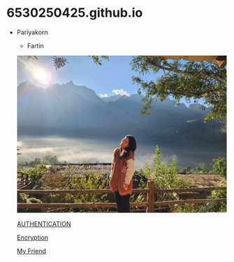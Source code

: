 # 6530250425.github.io

- Pariyakorn
  - Fartin

  ![alt text](IMG_8647.jpeg)
  
  [AUTHENTICATION](authentication)

  [Encryption](Encryption)
  
  [My Friend](https://nisita0309.github.io/Nisita.github.io/)
